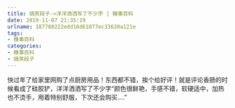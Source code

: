 ```yaml
---
title: 搞笑段子->洋洋洒洒写了不少字 | 糗事百科
date: 2019-11-07 21:35:19
urlname: 187780222edd16d61077ec33620a121e
tags: 
- 糗事百科
categories:
- 糗事百科
- 搞笑段子
---
```

快过年了给家里网购了点厨房用品！东西都不错，挨个给好评！就是评论香肠的时候看成了硅胶铲，洋洋洒洒写了不少字“颜色很鲜艳，手感不错，软硬适中，加热也不烫手，用着特别舒服，下次还会购买....”


